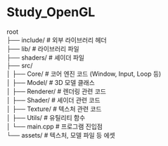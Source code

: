 # Study_OpenGL
 
root <br/>
├── include/       # 외부 라이브러리 헤더 <br/>
├── lib/           # 라이브러리 파일 <br/>
├── shaders/       # 셰이더 파일 <br/>
├── src/ <br/>
│   ├── Core/      # 코어 엔진 코드 (Window, Input, Loop 등) <br/>
│   ├── Model/     # 3D 모델 클래스 <br/>
│   ├── Renderer/  # 렌더링 관련 코드 <br/>
│   ├── Shader/    # 셰이더 관련 코드 <br/>
│   ├── Texture/   # 텍스처 관련 코드 <br/>
│   ├── Utils/     # 유틸리티 함수 <br/>
│   └── main.cpp   # 프로그램 진입점 <br/>
└── assets/        # 텍스처, 모델 파일 등 에셋 <br/>

